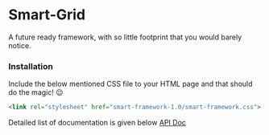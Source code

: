 # Smart-Grid
A future ready framework, with so little footprint that you would barely notice.

### Installation

Include the below mentioned CSS file to your HTML page and that should do the magic! :wink:
```html
<link rel="stylesheet" href="smart-framework-1.0/smart-framework.css">
```

Detailed list of documentation is given below
[API Doc](documentation.html)
